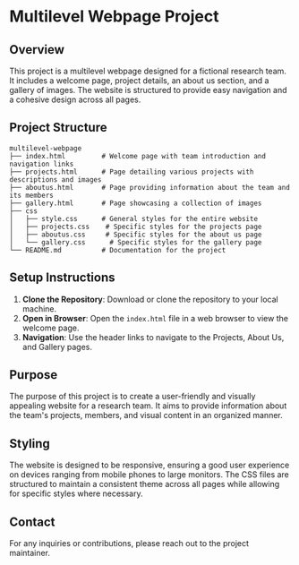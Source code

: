 # Multilevel Webpage Project

## Overview
This project is a multilevel webpage designed for a fictional research team. It includes a welcome page, project details, an about us section, and a gallery of images. The website is structured to provide easy navigation and a cohesive design across all pages.

## Project Structure
```
multilevel-webpage
├── index.html         # Welcome page with team introduction and navigation links
├── projects.html      # Page detailing various projects with descriptions and images
├── aboutus.html       # Page providing information about the team and its members
├── gallery.html       # Page showcasing a collection of images
├── css
│   ├── style.css      # General styles for the entire website
│   ├── projects.css    # Specific styles for the projects page
│   ├── aboutus.css     # Specific styles for the about us page
│   └── gallery.css      # Specific styles for the gallery page
└── README.md          # Documentation for the project
```

## Setup Instructions
1. **Clone the Repository**: Download or clone the repository to your local machine.
2. **Open in Browser**: Open the `index.html` file in a web browser to view the welcome page.
3. **Navigation**: Use the header links to navigate to the Projects, About Us, and Gallery pages.

## Purpose
The purpose of this project is to create a user-friendly and visually appealing website for a research team. It aims to provide information about the team's projects, members, and visual content in an organized manner.

## Styling
The website is designed to be responsive, ensuring a good user experience on devices ranging from mobile phones to large monitors. The CSS files are structured to maintain a consistent theme across all pages while allowing for specific styles where necessary. 

## Contact
For any inquiries or contributions, please reach out to the project maintainer.